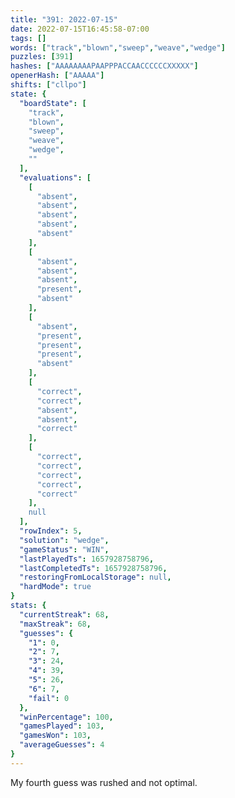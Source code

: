 ```yaml
---
title: "391: 2022-07-15"
date: 2022-07-15T16:45:58-07:00
tags: []
words: ["track","blown","sweep","weave","wedge"]
puzzles: [391]
hashes: ["AAAAAAAAPAAPPPACCAACCCCCCXXXXX"]
openerHash: ["AAAAA"]
shifts: ["cllpo"]
state: {
  "boardState": [
    "track",
    "blown",
    "sweep",
    "weave",
    "wedge",
    ""
  ],
  "evaluations": [
    [
      "absent",
      "absent",
      "absent",
      "absent",
      "absent"
    ],
    [
      "absent",
      "absent",
      "absent",
      "present",
      "absent"
    ],
    [
      "absent",
      "present",
      "present",
      "present",
      "absent"
    ],
    [
      "correct",
      "correct",
      "absent",
      "absent",
      "correct"
    ],
    [
      "correct",
      "correct",
      "correct",
      "correct",
      "correct"
    ],
    null
  ],
  "rowIndex": 5,
  "solution": "wedge",
  "gameStatus": "WIN",
  "lastPlayedTs": 1657928758796,
  "lastCompletedTs": 1657928758796,
  "restoringFromLocalStorage": null,
  "hardMode": true
}
stats: {
  "currentStreak": 68,
  "maxStreak": 68,
  "guesses": {
    "1": 0,
    "2": 7,
    "3": 24,
    "4": 39,
    "5": 26,
    "6": 7,
    "fail": 0
  },
  "winPercentage": 100,
  "gamesPlayed": 103,
  "gamesWon": 103,
  "averageGuesses": 4
}
---
```


<!-- more -->
My fourth guess was rushed and not optimal. 

